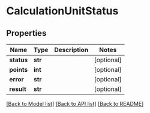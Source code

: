 # CalculationUnitStatus

## Properties
Name | Type | Description | Notes
------------ | ------------- | ------------- | -------------
**status** | **str** |  | [optional] 
**points** | **int** |  | [optional] 
**error** | **str** |  | [optional] 
**result** | **str** |  | [optional] 

[[Back to Model list]](../README.md#documentation-for-models) [[Back to API list]](../README.md#documentation-for-api-endpoints) [[Back to README]](../README.md)


